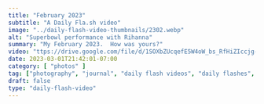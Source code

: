 ```yaml
---
title: "February 2023"
subtitle: "A Daily Fla.sh video"
image: "../daily-flash-video-thumbnails/2302.webp"
alt: "Superbowl performance with Rihanna"
summary: "My February 2023.  How was yours?"
video: "ttps://drive.google.com/file/d/1SOXbZUcqefE5W4oW_bs_RfHiZIccjg-f/preview"
date: 2023-03-01T21:42:01-07:00
category: [ "photos" ]
tag: ["photography", "journal", "daily flash videos", "daily flashes", "videos" ]
draft: false
type: "daily-flash-video"
---
```

